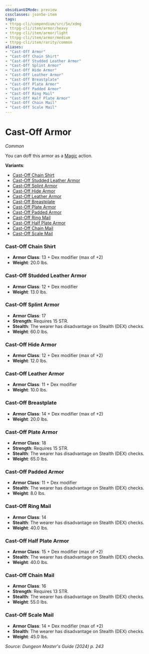 ```yaml
---
obsidianUIMode: preview
cssclasses: json5e-item
tags:
- ttrpg-cli/compendium/src/5e/xdmg
- ttrpg-cli/item/armor/heavy
- ttrpg-cli/item/armor/light
- ttrpg-cli/item/armor/medium
- ttrpg-cli/item/rarity/common
aliases: 
- "Cast-Off Armor"
- "Cast-Off Chain Shirt"
- "Cast-Off Studded Leather Armor"
- "Cast-Off Splint Armor"
- "Cast-Off Hide Armor"
- "Cast-Off Leather Armor"
- "Cast-Off Breastplate"
- "Cast-Off Plate Armor"
- "Cast-Off Padded Armor"
- "Cast-Off Ring Mail"
- "Cast-Off Half Plate Armor"
- "Cast-Off Chain Mail"
- "Cast-Off Scale Mail"
---
```

# Cast-Off Armor
*Common*  


You can doff this armor as a [Magic](actions.md#Magic) action.

**Variants**:
- [Cast-Off Chain Shirt](#Cast-Off%20Chain%20Shirt)
- [Cast-Off Studded Leather Armor](#Cast-Off%20Studded%20Leather%20Armor)
- [Cast-Off Splint Armor](#Cast-Off%20Splint%20Armor)
- [Cast-Off Hide Armor](#Cast-Off%20Hide%20Armor)
- [Cast-Off Leather Armor](#Cast-Off%20Leather%20Armor)
- [Cast-Off Breastplate](#Cast-Off%20Breastplate)
- [Cast-Off Plate Armor](#Cast-Off%20Plate%20Armor)
- [Cast-Off Padded Armor](#Cast-Off%20Padded%20Armor)
- [Cast-Off Ring Mail](#Cast-Off%20Ring%20Mail)
- [Cast-Off Half Plate Armor](#Cast-Off%20Half%20Plate%20Armor)
- [Cast-Off Chain Mail](#Cast-Off%20Chain%20Mail)
- [Cast-Off Scale Mail](#Cast-Off%20Scale%20Mail)

### Cast-Off Chain Shirt

- **Armor Class**: 13 + Dex modifier (max of +2)
- **Weight**: 20.0 lbs.

### Cast-Off Studded Leather Armor

- **Armor Class**: 12 + Dex modifier
- **Weight**: 13.0 lbs.

### Cast-Off Splint Armor

- **Armor Class**: 17
- **Strength**: Requires 15 STR.
- **Stealth**: The wearer has disadvantage on Stealth (DEX) checks.
- **Weight**: 60.0 lbs.

### Cast-Off Hide Armor

- **Armor Class**: 12 + Dex modifier (max of +2)
- **Weight**: 12.0 lbs.

### Cast-Off Leather Armor

- **Armor Class**: 11 + Dex modifier
- **Weight**: 10.0 lbs.

### Cast-Off Breastplate

- **Armor Class**: 14 + Dex modifier (max of +2)
- **Weight**: 20.0 lbs.

### Cast-Off Plate Armor

- **Armor Class**: 18
- **Strength**: Requires 15 STR.
- **Stealth**: The wearer has disadvantage on Stealth (DEX) checks.
- **Weight**: 65.0 lbs.

### Cast-Off Padded Armor

- **Armor Class**: 11 + Dex modifier
- **Stealth**: The wearer has disadvantage on Stealth (DEX) checks.
- **Weight**: 8.0 lbs.

### Cast-Off Ring Mail

- **Armor Class**: 14
- **Stealth**: The wearer has disadvantage on Stealth (DEX) checks.
- **Weight**: 40.0 lbs.

### Cast-Off Half Plate Armor

- **Armor Class**: 15 + Dex modifier (max of +2)
- **Stealth**: The wearer has disadvantage on Stealth (DEX) checks.
- **Weight**: 40.0 lbs.

### Cast-Off Chain Mail

- **Armor Class**: 16
- **Strength**: Requires 13 STR.
- **Stealth**: The wearer has disadvantage on Stealth (DEX) checks.
- **Weight**: 55.0 lbs.

### Cast-Off Scale Mail

- **Armor Class**: 14 + Dex modifier (max of +2)
- **Stealth**: The wearer has disadvantage on Stealth (DEX) checks.
- **Weight**: 45.0 lbs.


*Source: Dungeon Master's Guide (2024) p. 243*